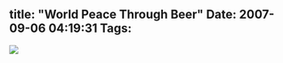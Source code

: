 title: "World Peace Through Beer"
Date: 2007-09-06 04:19:31
Tags: 
---
<a href="http://worldpeacethroughbeer.org/" target="_blank"><img src="http://damog.net/files/misc/wptb.jpg"/></a>
